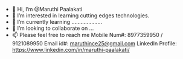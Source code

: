 - 👋 Hi, I’m @Maruthi Paalakati
- 👀 I’m interested in learning cutting edges technologies.
- 🌱 I’m currently learning ....................
- 💞️ I’m looking to collaborate on ...
- 📫 Please feel free to reach me 
     Mobile Num#: 8977359950 / 9121089950
     Email id#: maruthince25@gmail.com
     LinkedIn Profile: https://www.linkedin.com/in/maruthi-paalakati/


<!---
maruthipa/maruthipa is a ✨ special ✨ repository because its `README.md` (this file) appears on your GitHub profile.
You can click the Preview link to take a look at your changes.
--->
